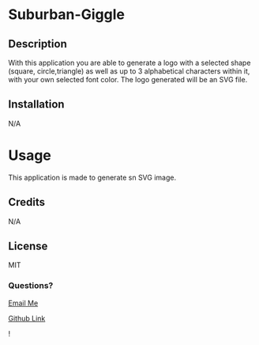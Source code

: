 # Suburban-Giggle

## Description
With this application you are able to generate a logo with a selected shape (square, circle,triangle) as well as up to 3 alphabetical characters within it, with your own selected font color. The logo generated will be an SVG file.

## Installation
N/A

# Usage
This  application is made to generate sn SVG image.

## Credits
N/A

## License
MIT

### Questions?
 <a href="mailto:sweet.victoria1218@gmail.com">Email Me</a>

 <a href="https://github.com/VictoriaSweet">Github Link</a>

!